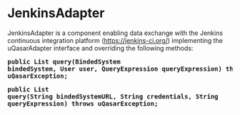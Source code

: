 # JenkinsAdapter

JenkinsAdapter is a component enabling data exchange with the Jenkins continuous integration platform (https://jenkins-ci.org/) implementing the uQasarAdapter interface and overriding the following methods:

<strong><pre>public  List<Measurement> query(BindedSystem bindedSystem, User user, QueryExpression queryExpression) throws uQasarException;</pre></strong>
<strong><pre>public List<Measurement> query(String bindedSystemURL, String credentials,	String queryExpression) throws uQasarException;</pre></strong>


